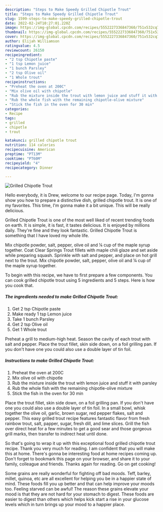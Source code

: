 ```yaml
---
description: "Steps to Make Speedy Grilled Chipotle Trout"
title: "Steps to Make Speedy Grilled Chipotle Trout"
slug: 1599-steps-to-make-speedy-grilled-chipotle-trout
date: 2022-02-24T10:27:01.220Z
image: https://img-global.cpcdn.com/recipes/5552227336847360/751x532cq70/grilled-chipotle-trout-recipe-main-photo.jpg
thumbnail: https://img-global.cpcdn.com/recipes/5552227336847360/751x532cq70/grilled-chipotle-trout-recipe-main-photo.jpg
cover: https://img-global.cpcdn.com/recipes/5552227336847360/751x532cq70/grilled-chipotle-trout-recipe-main-photo.jpg
author: Elijah Williamson
ratingvalue: 4.5
reviewcount: 26150
recipeingredient:
- "2 tsp Chipotle paste"
- "1 tsp Lemon juice"
- "1 bunch Parsley"
- "2 tsp Olive oil"
- "1 Whole trout"
recipeinstructions:
- "Preheat the oven at 200C"
- "Mix olive oil with chipotle"
- "Rub the mixture inside the trout with lemon juice and stuff it with parsley"
- "Rub the whole fish with the remaining chipotle-olive mixture"
- "Stick the fish in the oven for 30 min"
categories:
- Recipe
tags:
- grilled
- chipotle
- trout

katakunci: grilled chipotle trout 
nutrition: 114 calories
recipecuisine: American
preptime: "PT13M"
cooktime: "PT60M"
recipeyield: "4"
recipecategory: Dinner

---
```



![Grilled Chipotle Trout](https://img-global.cpcdn.com/recipes/5552227336847360/751x532cq70/grilled-chipotle-trout-recipe-main-photo.jpg)

Hello everybody, it is Drew, welcome to our recipe page. Today, I'm gonna show you how to prepare a distinctive dish, grilled chipotle trout. It is one of my favorites. This time, I'm gonna make it a bit unique. This will be really delicious.

Grilled Chipotle Trout is one of the most well liked of recent trending foods on earth. It is simple, it is fast, it tastes delicious. It is enjoyed by millions daily. They're fine and they look fantastic. Grilled Chipotle Trout is something that I have loved my whole life.

Mix chipotle powder, salt, pepper, olive oil and ¼ cup of the maple syrup together. Coat Clear Springs Trout fillets with maple chili glaze and set aside while preparing squash. Sprinkle with salt and pepper, and place on hot grill next to the trout. Mix chipotle powder, salt, pepper, olive oil and ¼ cup of the maple syrup together.


To begin with this recipe, we have to first prepare a few components. You can cook grilled chipotle trout using 5 ingredients and 5 steps. Here is how you cook that.

<!--inarticleads1-->

##### The ingredients needed to make Grilled Chipotle Trout:

1. Get 2 tsp Chipotle paste
1. Make ready 1 tsp Lemon juice
1. Take 1 bunch Parsley
1. Get 2 tsp Olive oil
1. Get 1 Whole trout


Preheat a grill to medium-high heat. Season the cavity of each trout with salt and pepper. Place the trout fillet, skin side down, on a foil grilling pan. If you don&#39;t have one you could also use a double layer of tin foil. 

<!--inarticleads2-->

##### Instructions to make Grilled Chipotle Trout:

1. Preheat the oven at 200C
1. Mix olive oil with chipotle
1. Rub the mixture inside the trout with lemon juice and stuff it with parsley
1. Rub the whole fish with the remaining chipotle-olive mixture
1. Stick the fish in the oven for 30 min


Place the trout fillet, skin side down, on a foil grilling pan. If you don&#39;t have one you could also use a double layer of tin foil. In a small bowl, whisk together the olive oil, garlic, brown sugar, red pepper flakes, salt and pepper. This easy grilled trout recipe features fantastic flavor from fresh rainbow trout, salt, papper, sugar, fresh dill, and lime slices. Grill the fish over direct heat for a few minutes to get a good sear and those gorgeous grill marks, then transfer to indirect heat until done. 

So that's going to wrap it up with this exceptional food grilled chipotle trout recipe. Thank you very much for reading. I am confident that you will make this at home. There's gonna be interesting food at home recipes coming up. Don't forget to bookmark this page on your browser, and share it to your family, colleague and friends. Thanks again for reading. Go on get cooking!

Some grains are really wonderful for fighting off bad moods. Teff, barley, millet, quinoa, etc are all excellent for helping you be in a happier state of mind. These foods fill you up better and that can help improve your moods too. Feeling starved can be awful! The reason these grains elevate your mood is that they are not hard for your stomach to digest. These foods are easier to digest than others which helps kick start a rise in your glucose levels which in turn brings up your mood to a happier place.
